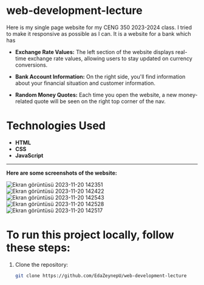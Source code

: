# web-development-lecture
Here is my single page website for my CENG 350 2023-2024 class.
I tried to make it responsive as possible as I can.
It is a website for a bank which has 
- **Exchange Rate Values:** The left section of the website displays real-time exchange rate values, allowing users to stay updated on currency conversions.

- **Bank Account Information:** On the right side, you'll find information about your financial situation and customer information.

- **Random Money Quotes:** Each time you open the website, a new money-related quote will be seen on the right top corner of the nav.

# Technologies Used
- **HTML**
- **CSS**
- **JavaScript**

<hr/>

**Here are some screenshots of the website:**

![Ekran görüntüsü 2023-11-20 142351](https://github.com/EdaZeynepU/web-development-lecture/assets/72568009/4eca8005-fd20-4ff1-a4d1-2249804e80f7)
![Ekran görüntüsü 2023-11-20 142422](https://github.com/EdaZeynepU/web-development-lecture/assets/72568009/864d34e1-9d2d-4d77-9e1a-dbc6f007bdb5)
![Ekran görüntüsü 2023-11-20 142543](https://github.com/EdaZeynepU/web-development-lecture/assets/72568009/7c179460-8f5e-4b86-809b-9ef359bd63c3)
![Ekran görüntüsü 2023-11-20 142528](https://github.com/EdaZeynepU/web-development-lecture/assets/72568009/101965f2-9607-4c17-909d-5a45799bb5e2)
![Ekran görüntüsü 2023-11-20 142517](https://github.com/EdaZeynepU/web-development-lecture/assets/72568009/9512d234-0559-413f-bdd2-f0d45d5c8e03)


# To run this project locally, follow these steps:

1. Clone the repository:

   ```bash
   git clone https://github.com/EdaZeynepU/web-development-lecture

